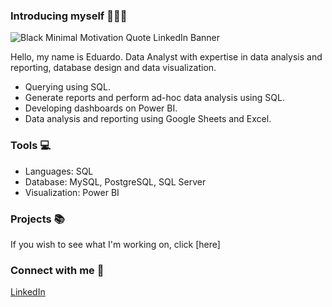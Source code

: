 ### Introducing myself 👨🏻‍💻

![Black Minimal Motivation Quote LinkedIn Banner](https://github.com/usershoji/usershoji/assets/117829803/0fe62cb5-b6f9-4549-adb9-57a011cda5bf)

Hello, my name is Eduardo. Data Analyst with expertise in data analysis and reporting, database design and data visualization.
- Querying using SQL.
- Generate reports and perform ad-hoc data analysis using SQL.
- Developing dashboards on Power BI.
- Data analysis and reporting using Google Sheets and Excel.

### Tools 💻
- Languages: SQL
- Database: MySQL, PostgreSQL, SQL Server
- Visualization: Power BI

### Projects 📚
If you wish to see what I'm working on, click [here]

### Connect with me 🤝
[LinkedIn](https://www.linkedin.com/in/eduardoshoji/)
